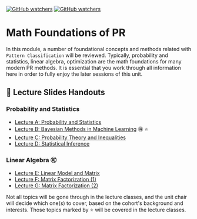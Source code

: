 [![GitHub watchers](https://img.shields.io/badge/tulip--lab-Pattern--Classification-brightgreen)](../README.md)
[![GitHub watchers](https://img.shields.io/badge/Module-Foundations-orange)](README.md)

# Math Foundations of PR

In this module, a number of foundational concepts and methods related with `Pattern Classification` will be reviewed. Typically, probability and statistics, linear algebra, optimization are the math foundations for many modern PR methods. It is essential that you work through all information here in order to fully enjoy the later sessions of this unit. 

## :notebook_with_decorative_cover: Lecture Slides Handouts

### Probability and Statistics

- [Lecture A: Probability and Statistics](https://github.com/tulip-lab/handouts/blob/main/PR/PR-S01A.pdf) 
- [Lecture B: Bayesian Methods in Machine Learning](https://github.com/tulip-lab/handouts/blob/main/PR/PR-S01B.pdf) :ideograph_advantage: :star:
- [Lecture C: Probability Theory and Inequalities](https://github.com/tulip-lab/handouts/blob/main/PR/PR-S01C.pdf)
- [Lecture D: Statistical Inference](https://github.com/tulip-lab/handouts/blob/main/PR/PR-S01D.pdf)

### Linear Algebra :accept:

- [Lecture E: Linear Model and Matrix](https://github.com/tulip-lab/handouts/blob/main/PR/PR-S01E.pdf)
- [Lecture F: Matrix Factorization (1)](https://github.com/tulip-lab/handouts/blob/main/PR/PR-S01F.pdf)
- [Lecture G: Matrix Factorization (2)](https://github.com/tulip-lab/handouts/blob/main/PR/PR-S01G.pdf)

Not all topics will be gone through in the lecture classes, and the unit chair will decide which one(s) to cover, based on the cohort's background and interests. Those topics marked by :star: will be covered in the lecture classes. 